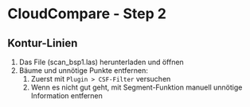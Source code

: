 # CloudCompare - Step 2


## Kontur-Linien


1. Das File (scan_bsp1.las) herunterladen und öffnen
1. Bäume und unnötige Punkte entfernen:
    1. Zuerst mit `Plugin > CSF-Filter` versuchen 
    1. Wenn es nicht gut geht, mit Segment-Funktion manuell unnötige Information entfernen

